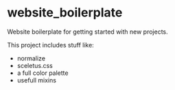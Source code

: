 # website_boilerplate
Website boilerplate for getting started with new projects.

This project includes stuff like:
* normalize
* sceletus.css
* a full color palette
* usefull mixins
